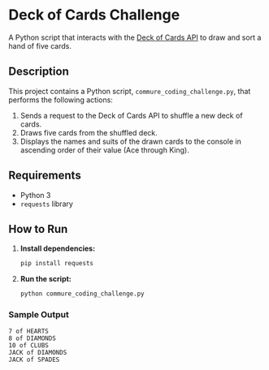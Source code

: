 # Deck of Cards Challenge

A Python script that interacts with the [Deck of Cards API](https://www.deckofcardsapi.com/) to draw and sort a hand of five cards.

## Description

This project contains a Python script, `commure_coding_challenge.py`, that performs the following actions:
1.  Sends a request to the Deck of Cards API to shuffle a new deck of cards.
2.  Draws five cards from the shuffled deck.
3.  Displays the names and suits of the drawn cards to the console in ascending order of their value (Ace through King).

## Requirements

- Python 3
- `requests` library

## How to Run

1.  **Install dependencies:**
    ```bash
    pip install requests
    ```

2.  **Run the script:**
    ```bash
    python commure_coding_challenge.py
    ```

### Sample Output
```
7 of HEARTS
8 of DIAMONDS
10 of CLUBS
JACK of DIAMONDS
JACK of SPADES
```